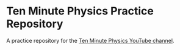 # Ten Minute Physics Practice Repository

A practice repository for the [Ten Minute Physics YouTube channel](https://www.youtube.com/@TenMinutePhysics).
